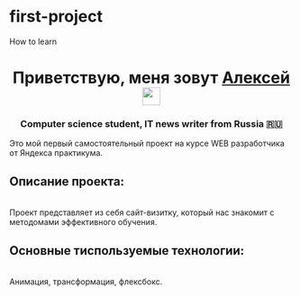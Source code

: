 # first-project
How to learn
<h1 align="center">Приветствую, меня зовут <a href="https://t.me/https://t.me/alekseycheb" target="_blank">Алексей</a> 
<img src="https://github.com/blackcater/blackcater/raw/main/images/Hi.gif" height="32"/></h1>
<h3 align="center">Computer science student, IT news writer from Russia 🇷🇺</h3>

Это мой первый самостоятельный проект на курсе WEB разработчика от Яндекса практикума.
<br><h2>Описание проекта:</h2></br>
 Проект представляет из себя сайт-визитку, который нас знакомит с методомами эффективного обучения. 
 <br><h2>Основные тиспользуемые технологии:</h2></br>
 Анимация, трансформация, флексбокс.
